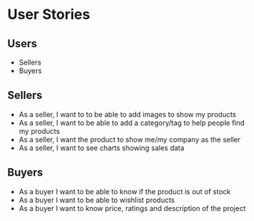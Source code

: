 # User Stories

## Users
- Sellers
- Buyers

## Sellers
- As a seller, I want to to be able to add images to show my products
- As a seller, I want to be able to add a category/tag to help people find my products
- As a seller, I want the product to show me/my company as the seller
- As a seller, I want to see charts showing sales data

## Buyers
- As a buyer I want to be able to know if the product is out of stock
- As a buyer I want to be able to wishlist products
- As a buyer I want to know price, ratings and description of the project
